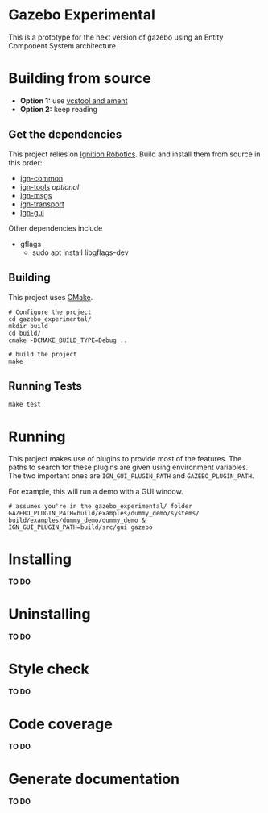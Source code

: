 # Gazebo Experimental

This is a prototype for the next version of gazebo using an Entity Component System architecture.

# Building from source

* **Option 1:** use [vcstool and ament](https://github.com/sloretz/gzecs)
* **Option 2:** keep reading

## Get the dependencies
This project relies on [Ignition Robotics](http://ignitionrobotics.org/).
Build and install them from source in this order:

* [ign-common]()
* [ign-tools]() *optional*
* [ign-msgs]()
* [ign-transport]()
* [ign-gui]()

Other dependencies include
* gflags
    * sudo apt install libgflags-dev

## Building

This project uses [CMake](https://cmake.org/).

```
# Configure the project
cd gazebo_experimental/
mkdir build
cd build/
cmake -DCMAKE_BUILD_TYPE=Debug ..

# build the project
make
```

## Running Tests
```
make test
```

# Running
This project makes use of plugins to provide most of the features.
The paths to search for these plugins are given using environment variables.
The two important ones are `IGN_GUI_PLUGIN_PATH` and `GAZEBO_PLUGIN_PATH`.

For example, this will run a demo with a GUI window.

```
# assumes you're in the gazebo_experimental/ folder
GAZEBO_PLUGIN_PATH=build/examples/dummy_demo/systems/ build/examples/dummy_demo/dummy_demo &
IGN_GUI_PLUGIN_PATH=build/src/gui gazebo
```

# Installing
**TO DO**

# Uninstalling
**TO DO**

# Style check
**TO DO**

# Code coverage
**TO DO**

# Generate documentation
**TO DO**
